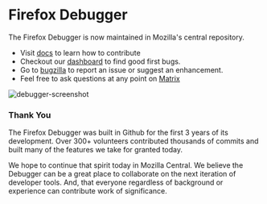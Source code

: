 # Firefox Debugger

The Firefox Debugger is now maintained in Mozilla's central repository.

- Visit [docs][devtools-docs] to learn how to contribute
- Checkout our [dashboard][gfb] to find good first bugs.
- Go to [bugzilla][debugger-bugs] to report an issue or suggest an enhancement.
- Feel free to ask questions at any point on [Matrix][devtools-matrix]

![debugger-screenshot]

[devtools-docs]: https://firefox-source-docs.mozilla.org/devtools/index.html?highlight=devtools#getting-started
[debugger-bugs]: https://bugzilla.mozilla.org/enter_bug.cgi?product=DevTools&component=Debugger
[gfb]: https://codetribute.mozilla.org/projects/devtools


### Thank You

The Firefox Debugger was built in Github for the first 3 years of its development. Over 300+ volunteers contributed thousands of commits and built many of the features we take for granted today.

We hope to continue that spirit today in Mozilla Central. We believe the Debugger can be a great place to collaborate on the next iteration of developer tools. And, that everyone regardless of background or experience can contribute work of significance.


[debugger-screenshot]: https://shipusercontent.com/47aaaa7a6512691f964101bfb0832abe/Screen%20Shot%202017-08-15%20at%202.34.05%20PM.png
[devtools-matrix]: https://chat.mozilla.org/#/room/#devtools:mozilla.org
